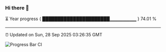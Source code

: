 ### Hi there 👋

⏳ Year progress { ██████████████████████▁▁▁▁▁▁▁▁ } 74.01 %

---

⏰ Updated on Sun, 28 Sep 2025 03:26:35 GMT

![Progress Bar CI](https://github.com/IshwaranRudhara/GIT-ACTION/workflows/Progress%20Bar%20CI/badge.svg)
